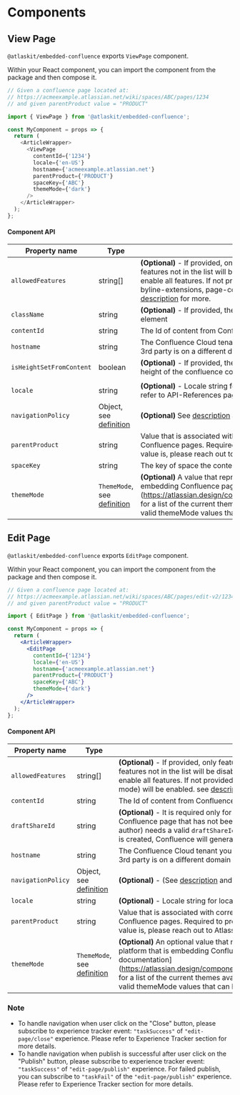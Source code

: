 # Components

## View Page

`@atlaskit/embedded-confluence` exports `ViewPage` component.

Within your React component, you can import the component from the package and then compose it.

```javascript
// Given a confluence page located at:
// https://acmeexample.atlassian.net/wiki/spaces/ABC/pages/1234
// and given parentProduct value = "PRODUCT"

import { ViewPage } from '@atlaskit/embedded-confluence';

const MyComponent = props => {
  return (
    <ArticleWrapper>
      <ViewPage
        contentId={'1234'}
        locale={'en-US'}
        hostname={'acmeexample.atlassian.net'}
        parentProduct={'PRODUCT'}
        spaceKey={'ABC'}
        themeMode={'dark'}
      />
    </ArticleWrapper>
  );
};
```

#### Component API

| Property name             | Type                                                                                                                      | Description                                                                                                                                                                                                                                                                                                                                                                                                                                            |
| ------------------------- | ------------------------------------------------------------------------------------------------------------------------- | ------------------------------------------------------------------------------------------------------------------------------------------------------------------------------------------------------------------------------------------------------------------------------------------------------------------------------------------------------------------------------------------------------------------------------------------------------ |
| `allowedFeatures`         | string[]                                                                                                                  | **(Optional)** - If provided, only features included in the list will be enabled, features not in the list will be disabled. `[]` will disable all features. `'all'` will enable all features. If not provided, default features: byline-contributors, byline-extensions, page-comments, page-reactions, will be enabled. see [description](/packages/confluence/embedded-confluence-public/docs/API-References#allowedfeatures-description) for more. |
| `className`               | string                                                                                                                    | **(Optional)** - If provided, the custom class name will be added on the container element                                                                                                                                                                                                                                                                                                                                                             |
| `contentId`               | string                                                                                                                    | The Id of content from Confluence perspective                                                                                                                                                                                                                                                                                                                                                                                                          |
| `hostname`                | string                                                                                                                    | The Confluence Cloud tenant you want to connect to. This is required when 3rd party is on a different domain than Confluence                                                                                                                                                                                                                                                                                                                           |
| `isHeightSetFromContent ` | boolean                                                                                                                   | **(Optional)** - If provided, the height of the view component will be set to the height of the confluence content being rendered                                                                                                                                                                                                                                                                                                                      |
|                           |
| `locale`                  | string                                                                                                                    | **(Optional)** - Locale string for localization. The default locale is `"en-US"`. Please refer to API-References page for a list of other valid values.                                                                                                                                                                                                                                                                                                |
| `navigationPolicy`        | Object, see [definition](/packages/confluence/embedded-confluence-public/docs/API-References#navigationpolicy-definition) | **(Optional)** See [description](/packages/confluence/embedded-confluence-public/docs/API-References#navigationpolicy-description) and [examples](/packages/confluence/embedded-confluence-public/docs/API-References#navigationpolicy-examples)                                                                                                                                                                                                       |
| `parentProduct`           | string                                                                                                                    | Value that is associated with corresponding platform that is embedding Confluence pages. Required to properly embed. If unsure of what this string value is, please reach out to Atlassian/an Atlassian representative.                                                                                                                                                                                                                                |
| `spaceKey`                | string                                                                                                                    | The key of space the content belongs to, from Confluence perspective.                                                                                                                                                                                                                                                                                                                                                                                  |
| `themeMode`               | `ThemeMode`, see [definition](/packages/confluence/embedded-confluence-public/docs/API-References#themeMode)              | **(Optional)** A value that represents the theme preference of the platform that is embedding Confluence pages. See [Atlassian design system documentation] (https://atlassian.design/components/tokens/code#setglobalthemethemestate) for a list of the current themes available (the `colorMode` values represent the valid themeMode values that can be used with this prop).                                                                       |

## Edit Page

`@atlaskit/embedded-confluence` exports `EditPage` component.

Within your React component, you can import the component from the package and then compose it.

```jsx
// Given a confluence page located at:
// https://acmeexample.atlassian.net/wiki/spaces/ABC/pages/edit-v2/1234
// and given parentProduct value = "PRODUCT"

import { EditPage } from '@atlaskit/embedded-confluence';

const MyComponent = props => {
  return (
    <ArticleWrapper>
      <EditPage
        contentId={'1234'}
        locale={'en-US'}
        hostname={'acmeexample.atlassian.net'}
        parentProduct={'PRODUCT'}
        spaceKey={'ABC'}
        themeMode={'dark'}
      />
    </ArticleWrapper>
  );
};
```

#### Component API

| Property name      | Type                                                                                                                      | Description                                                                                                                                                                                                                                                                                                                                                                                                      |
| ------------------ | ------------------------------------------------------------------------------------------------------------------------- | ---------------------------------------------------------------------------------------------------------------------------------------------------------------------------------------------------------------------------------------------------------------------------------------------------------------------------------------------------------------------------------------------------------------- |
| `allowedFeatures`  | string[]                                                                                                                  | **(Optional)** - If provided, only features included in the list will be enabled, features not in the list will be disabled. `[]` will disable all features. `'all'` will enable all features. If not provided, default features (none so far in the editing mode) will be enabled. see [description](/packages/confluence/embedded-confluence-public/docs/API-References#allowedfeatures-description) for more. |
| `contentId`        | string                                                                                                                    | The Id of content from Confluence perspective                                                                                                                                                                                                                                                                                                                                                                    |
| `draftShareId`     | string                                                                                                                    | **(Optional)** - It is required only for **Unpublished Draft**. **Unpublished Draft** is a Confluence page that has not been published yet. Users (with exception the author) needs a valid `draftShareId` to have permission to view it. When a page is created, Confluence will generate a `draftShareId`.                                                                                                     |
| `hostname`         | string                                                                                                                    | The Confluence Cloud tenant you want to connect to. This is required when 3rd party is on a different domain than Confluence                                                                                                                                                                                                                                                                                     |
| `navigationPolicy` | Object, see [definition](/packages/confluence/embedded-confluence-public/docs/API-References#navigationpolicy-definition) | **(Optional)** - (See [description](/packages/confluence/embedded-confluence-public/docs/API-References#navigationpolicy-description) and [examples](/packages/confluence/embedded-confluence-public/docs/API-References#navigationpolicy-examples)                                                                                                                                                              |
| `locale`           | string                                                                                                                    | **(Optional)** - Locale string for localization. The default locale is `"en-US"`.                                                                                                                                                                                                                                                                                                                                |
| `parentProduct`    | string                                                                                                                    | Value that is associated with corresponding platform that is embedding Confluence pages. Required to properly embed. If unsure of what this string value is, please reach out to Atlassian/an Atlassian representative.                                                                                                                                                                                          |
| `themeMode`        | `ThemeMode`, see [definition](/packages/confluence/embedded-confluence-public/docs/API-References#themeMode)              | **(Optional)** An optional value that represents the theme preference of the platform that is embedding Confluence pages. See [Atlassian design system documentation] (https://atlassian.design/components/tokens/code#setglobalthemethemestate) for a list of the current themes available (the `colorMode` values represent the valid themeMode values that can be used with this prop).                       |

### Note

- To handle navigation when user click on the "Close" button, please subscribe to experience tracker event: `"taskSuccess"` of `"edit-page/close"` experience. Please refer to Experience Tracker section for more details.
- To handle navigation when publish is successful after user click on the "Publish" button, please subscribe to experience tracker event: `"taskSuccess"` of `"edit-page/publish"` experience. For failed publish, you can subscribe to `"taskFail"` of the `"edit-page/publish"` experience. Please refer to Experience Tracker section for more details.

